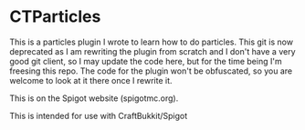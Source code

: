 CTParticles
===========
This is a particles plugin I wrote to learn how to do particles. This git is now deprecated as I am rewriting the plugin from scratch and I don't have a very good git client, so I may update the code here, but for the time being I'm freesing this repo. The code for the plugin won't be obfuscated, so you are welcome to look at it there once I rewrite it.

This is on the Spigot website (spigotmc.org).

This is intended for use with CraftBukkit/Spigot
